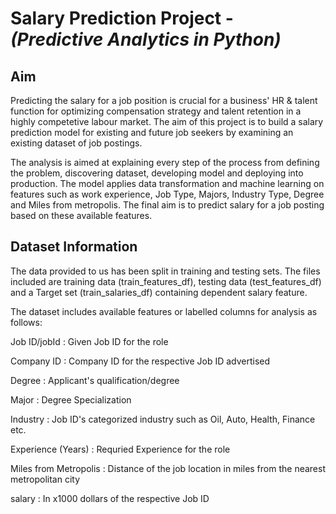 # Salary Prediction Project - *(Predictive Analytics in Python)*

## Aim

Predicting the salary for a job position is crucial for a business' HR & talent function for optimizing compensation strategy and talent retention in a highly competetive labour market. The aim of this project is to build a salary prediction model for existing and future job seekers by examining an existing dataset of job postings.

The analysis is aimed at explaining every step of the process from defining the problem, discovering dataset, developing model and deploying into production. The model applies data transformation and machine learning on features such as work experience, Job Type, Majors, Industry Type, Degree and Miles from metropolis. The final aim is to predict salary for a job posting based on these available features.

## Dataset Information

The data provided to us has been split in training and testing sets. The files included are training data (train_features_df), testing data (test_features_df) and a Target set (train_salaries_df) containing dependent salary feature.

The dataset includes available features or labelled columns for analysis as follows:

Job ID/jobId : Given Job ID for the role

Company ID : Company ID for the respective Job ID advertised

Degree : Applicant's qualification/degree

Major : Degree Specialization

Industry : Job ID's categorized industry such as Oil, Auto, Health, Finance etc.

Experience (Years) : Requried Experience for the role

Miles from Metropolis : Distance of the job location in miles from the nearest metropolitan city

salary : In x1000 dollars of the respective Job ID

